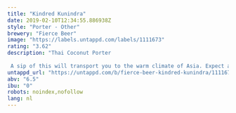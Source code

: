 ```yaml
---
title: "Kindred Kunindra"
date: 2019-02-10T12:34:55.886938Z
style: "Porter - Other"
brewery: "Fierce Beer"
image: "https://labels.untappd.com/labels/1111673"
rating: "3.62"
description: "Thai Coconut Porter  A sip of this will transport you to the warm climate of Asia. Expect a smooth mouthfeel and bold flavours in this robust porter. The cooling coconut, Kaffir Lime, spices and Cayenne heat will dance on your tongue like the Chinese Dragon. This is proper Fierce!"
untappd_url: "https://untappd.com/b/fierce-beer-kindred-kunindra/1111673"
abv: "6.5"
ibu: "0"
robots: noindex,nofollow
lang: nl
---
```


